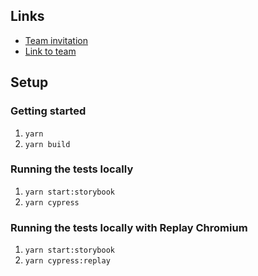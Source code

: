 ## Links

- [Team invitation](https://app.replay.io/team/invitation?code=1fe2c677-fd2f-4c51-8f45-7f61d79fa209)
- [Link to team](https://app.replay.io/team/dzpjMWFmNTU5NC01MTNkLTRkODAtOWU1YS1iZjI5YzA3OGFmYzI=/runs)

## Setup

### Getting started

1. `yarn`
2. `yarn build`

### Running the tests locally

1. `yarn start:storybook`
2. `yarn cypress`

### Running the tests locally with Replay Chromium

1. `yarn start:storybook`
2. `yarn cypress:replay`
